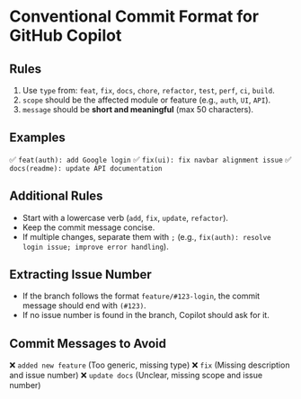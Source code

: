 
# Conventional Commit Format for GitHub Copilot

## Rules

1. Use `type` from: `feat`, `fix`, `docs`, `chore`, `refactor`, `test`, `perf`, `ci`, `build`.
2. `scope` should be the affected module or feature (e.g., `auth`, `UI`, `API`).
3. `message` should be **short and meaningful** (max 50 characters).

## Examples

✅ `feat(auth): add Google login`
✅ `fix(ui): fix navbar alignment issue`
✅ `docs(readme): update API documentation`

## Additional Rules

- Start with a lowercase verb (`add`, `fix`, `update`, `refactor`).
- Keep the commit message concise.
- If multiple changes, separate them with `;` (e.g., `fix(auth): resolve login issue; improve error handling`).

## Extracting Issue Number

- If the branch follows the format `feature/#123-login`, the commit message should end with `(#123)`.
- If no issue number is found in the branch, Copilot should ask for it.

## Commit Messages to Avoid

❌ `added new feature` (Too generic, missing type)
❌ `fix` (Missing description and issue number)
❌ `update docs` (Unclear, missing scope and issue number)
